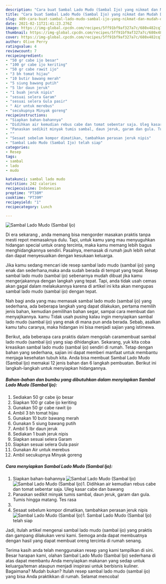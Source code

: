 ```yaml
---
description: "Cara buat Sambal Lado Mudo (Sambal Ijo) yang nikmat dan Mudah Dibuat"
title: "Cara buat Sambal Lado Mudo (Sambal Ijo) yang nikmat dan Mudah Dibuat"
slug: 409-cara-buat-sambal-lado-mudo-sambal-ijo-yang-nikmat-dan-mudah-dibuat
date: 2021-02-11T21:41:23.276Z
image: https://img-global.cpcdn.com/recipes/5ff91bf9af327a7c/680x482cq70/sambal-lado-mudo-sambal-ijo-foto-resep-utama.jpg
thumbnail: https://img-global.cpcdn.com/recipes/5ff91bf9af327a7c/680x482cq70/sambal-lado-mudo-sambal-ijo-foto-resep-utama.jpg
cover: https://img-global.cpcdn.com/recipes/5ff91bf9af327a7c/680x482cq70/sambal-lado-mudo-sambal-ijo-foto-resep-utama.jpg
author: Olive Perry
ratingvalue: 4
reviewcount: 7
recipeingredient:
- "50 gr cabe ijo besar"
- "100 gr cabe ijo keriting"
- "50 gr cabe rawit ijo"
- "3 bh tomat hijau"
- "10 butir bawang merah"
- "5 siung bawang putih"
- "5 lbr daun jeruk"
- "1 buah jeruk nipis"
- "sesuai selera Garam"
- "sesuai selera Gula pasir"
- " Air untuk merebus"
- "secukupnya Minyak goreng"
recipeinstructions:
- "Siapkan bahan-bahannya"
- "Didihkan air kemudian rebus cabe dan tomat sebentar saja. Uleg kasar cabe dan bawang"
- "Panaskan sedikit minyak tumis sambal, daun jeruk, garam dan gula. Tumis hingga matang. Tes rasa"
- ""
- "Sesaat sebelum kompor dimatikan, tambahkan perasan jeruk nipis"
- "Sambal Lado Mudo (Sambal Ijo) telah siap"
categories:
- Resep
tags:
- sambal
- lado
- mudo

katakunci: sambal lado mudo 
nutrition: 242 calories
recipecuisine: Indonesian
preptime: "PT38M"
cooktime: "PT39M"
recipeyield: "1"
recipecategory: Lunch

---
```



![Sambal Lado Mudo (Sambal Ijo)](https://img-global.cpcdn.com/recipes/5ff91bf9af327a7c/680x482cq70/sambal-lado-mudo-sambal-ijo-foto-resep-utama.jpg)

Di era  sekarang , anda memang bisa mengorder masakan praktis tanpa mesti repot memasaknya dulu. Tapi, untuk kamu yang mau menyuguhkan hidangan special untuk orang tercinta, maka kamu memang lebih bagus menghidangkannya sendiri. Pasalnya, memasak di rumah jauh lebih sehat dan dapat menyesuaikan dengan kesukaan keluarga.

Jika kamu sedang mencari ide resep sambal lado mudo (sambal ijo) yang enak dan sederhana,maka anda sudah berada di tempat yang tepat. Resep sambal lado mudo (sambal ijo)  sebenarnya mudah dibuat jika kamu mengerjakannya dengan langkah yang tepat. Tapi, anda tidak usah cemas akan gagal dalam melakukannya 
karena di artikel ini kita akan mengupas sambal lado mudo (sambal ijo) dengan tepat.  



Nah bagi anda yang mau memasak sambal lado mudo (sambal ijo) yang sederhana, ada beberapa langkah yang dapat dilakukan, pertama memilih jenis bahan, kemudian pemilihan bahan segar, sampai cara membuat dan menyajikannya. kamu Tidak usah pusing kalau ingin menyiapkan sambal lado mudo (sambal ijo) yang enak di mana pun anda berada. Sebab, asalkan kamu  tahu caranya, maka hidangan ini bisa menjadi sajian yang istimewa.

Berikut, ada beberapa cara praktis  dalam mengolah caramembuat sambal lado mudo (sambal ijo) yang siap dihidangkan. Sekarang, yuk kita coba kreasikan sambal lado mudo (sambal ijo) sendiri di rumah. Tetap dengan bahan yang sederhana, sajian ini dapat memberi manfaat untuk membantu menjaga kesehatan tubuh kita. Anda bisa membuat Sambal Lado Mudo (Sambal Ijo) memakai 12 jenis bahan dan 6 langkah pembuatan. Berikut ini langkah-langkah untuk menyiapkan hidangannya.

<!--inarticleads1-->

##### Bahan-bahan dan bumbu yang dibutuhkan dalam menyiapkan Sambal Lado Mudo (Sambal Ijo):

1. Sediakan 50 gr cabe ijo besar
1. Siapkan 100 gr cabe ijo keriting
1. Gunakan 50 gr cabe rawit ijo
1. Ambil 3 bh tomat hijau
1. Gunakan 10 butir bawang merah
1. Gunakan 5 siung bawang putih
1. Ambil 5 lbr daun jeruk
1. Sediakan 1 buah jeruk nipis
1. Siapkan sesuai selera Garam
1. Siapkan sesuai selera Gula pasir
1. Gunakan  Air untuk merebus
1. Ambil secukupnya Minyak goreng




<!--inarticleads2-->

##### Cara menyiapkan Sambal Lado Mudo (Sambal Ijo):

1. Siapkan bahan-bahannya
<img src="https://img-global.cpcdn.com/steps/1c5a2dad9604c0a5/160x128cq70/sambal-lado-mudo-sambal-ijo-langkah-memasak-1-foto.jpg" alt="Sambal Lado Mudo (Sambal Ijo)"><img src="https://img-global.cpcdn.com/steps/50576e284800a0b3/160x128cq70/sambal-lado-mudo-sambal-ijo-langkah-memasak-1-foto.jpg" alt="Sambal Lado Mudo (Sambal Ijo)">1. Didihkan air kemudian rebus cabe dan tomat sebentar saja. Uleg kasar cabe dan bawang
1. Panaskan sedikit minyak tumis sambal, daun jeruk, garam dan gula. Tumis hingga matang. Tes rasa
1. 
1. Sesaat sebelum kompor dimatikan, tambahkan perasan jeruk nipis
<img src="//assets-global.cpcdn.com/assets/icons/button_play-2c75c40dde080a61004c1f40b05d8f140eaff45d7e9e6481dc71c63d2e7c4909.png" alt="Sambal Lado Mudo (Sambal Ijo)">1. Sambal Lado Mudo (Sambal Ijo) telah siap




Jadi, itulah artikel mengenai  sambal lado mudo (sambal ijo)  yang praktis dan gampang dilakukan versi kami. Semoga anda dapat membuatnya dengan hasil yang dapat membuat oreng tercinta di rumah senang. 

Terima kasih anda telah menggunakan resep yang kami tampilkan di sini. Besar harapan kami, olahan  Sambal Lado Mudo (Sambal Ijo) sederhana di atas dapat membantu Anda menyiapkan makanan yang sedap untuk keluarga/teman ataupun menjadi inspirasi untuk berbisnis kuliner. Bagaimana? Mudah bukan? Itulah resep sambal lado mudo (sambal ijo) yang bisa Anda praktikkan di rumah. Selamat mencoba!

